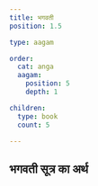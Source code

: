 ```yaml
---
title: भगवती
position: 1.5

type: aagam

order:
  cat: anga
  aagam: 
    position: 5
    depth: 1

children:
  type: book
  count: 5

---
```


## भगवती सूत्र का अर्थ

<children :children="children"></children>
